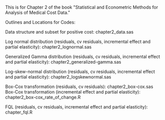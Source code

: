 This is for Chapter 2 of the book "Statistical and Econometric Methods for Analysis of Medical Cost Data."


Outlines and Locations for Codes:

Data structure and subset for positive cost: chapter2_data.sas

Log normal distribution (residuals, cv residuals, incremental effect and partial elasticity): chapter2_lognormal.sas

Generalized Gamma distribution (residuals, cv residuals, incremental effect and partial elasticity): chapter2_generalized-gamma.sas

Log-skew-normal distribution (residuals, cv residuals, incremental effect and partial elasticity): chapter2_logskewnormal.sas

Box-Cox transformation (residuals, cv residuals): chapter2_box-cox.sas
Box-Cox transformation (incremental effect and partial elasticity): chapter2_box-cox_rate_of_change.R

FQL (residuals, cv residuals, incremental effect and partial elasticity): chapter_fql.R
